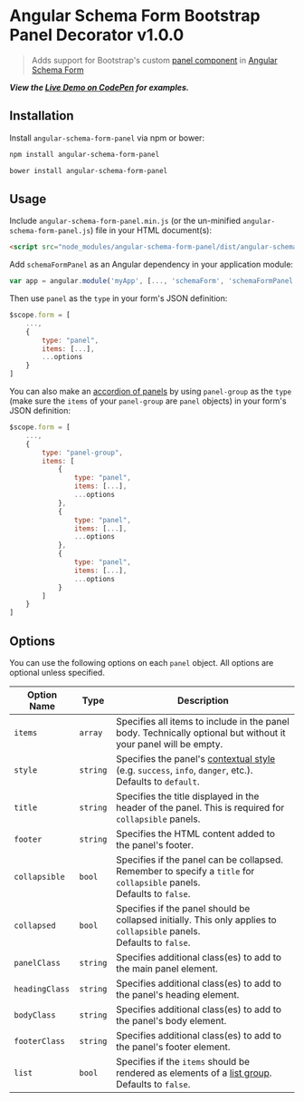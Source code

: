# Angular Schema Form Bootstrap Panel Decorator v1.0.0

> Adds support for Bootstrap's custom [panel component](https://getbootstrap.com/docs/3.3/components/#panels) in [Angular Schema Form](https://github.com/json-schema-form/angular-schema-form)

***View the <a href="https://codepen.io/rthaut/full/xzReMB/">Live Demo on CodePen</a> for examples.***

## Installation

Install `angular-schema-form-panel` via npm or bower:

```sh
npm install angular-schema-form-panel
```

```sh
bower install angular-schema-form-panel
```

## Usage

Include `angular-schema-form-panel.min.js` (or the un-minified `angular-schema-form-panel.js`) file in your HTML document(s):

```html
<script src="node_modules/angular-schema-form-panel/dist/angular-schema-form-panel.min.js"></script>
```

Add `schemaFormPanel` as an Angular dependency in your application module:

```js
var app = angular.module('myApp', [..., 'schemaForm', 'schemaFormPanel']);
```

Then use `panel` as the `type` in your form's JSON definition:

```js
$scope.form = [
    ...,
    {
        type: "panel",
        items: [...],
        ...options
    }
]
```

You can also make an [accordion of panels](https://getbootstrap.com/docs/3.3/javascript/#collapse-example-accordion) by using `panel-group` as the `type` (make sure the `items` of your `panel-group` are `panel` objects) in your form's JSON definition:

```js
$scope.form = [
    ...,
    {
        type: "panel-group",
        items: [
            {
                type: "panel",
                items: [...],
                ...options
            },
            {
                type: "panel",
                items: [...],
                ...options
            },
            {
                type: "panel",
                items: [...],
                ...options
            }
        ]
    }
]
```

## Options

You can use the following options on each `panel` object. All options are optional unless specified.

| Option Name    | Type     | Description |
| -------------- | -------- | ----------- |
| `items`        | `array`  | Specifies all items to include in the panel body. Technically optional but without it your panel will be empty. |
| `style`        | `string` | Specifies the panel's [contextual style](https://getbootstrap.com/docs/3.3/components/#panels-alternatives) (e.g. `success`, `info`, `danger`, etc.). <br> Defaults to `default`. |
| `title`        | `string` | Specifies the title displayed in the header of the panel. This is required for `collapsible` panels. |
| `footer`       | `string` | Specifies the HTML content added to the panel's footer. |
| `collapsible`  | `bool`   | Specifies if the panel can be collapsed. Remember to specify a `title` for `collapsible` panels. <br> Defaults to `false`. |
| `collapsed`    | `bool`   | Specifies if the panel should be collapsed initially. This only applies to `collapsible` panels. <br> Defaults to `false`. |
| `panelClass`   | `string` | Specifies additional class(es) to add to the main panel element. |
| `headingClass` | `string` | Specifies additional class(es) to add to the panel's heading element. |
| `bodyClass`    | `string` | Specifies additional class(es) to add to the panel's body element. |
| `footerClass`  | `string` | Specifies additional class(es) to add to the panel's footer element. |
| `list`         | `bool`   | Specifies if the `items` should be rendered as elements of a [list group](https://getbootstrap.com/docs/3.3/components/#panels-list-group). <br> Defaults to `false`. |
